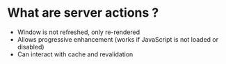 <!-- .slide: class="two-column with-code " -->

# What are server actions ?

- Window is not refreshed, only re-rendered
- Allows progressive enhancement (works if JavaScript is not loaded or disabled)
- Can interact with cache and revalidation

